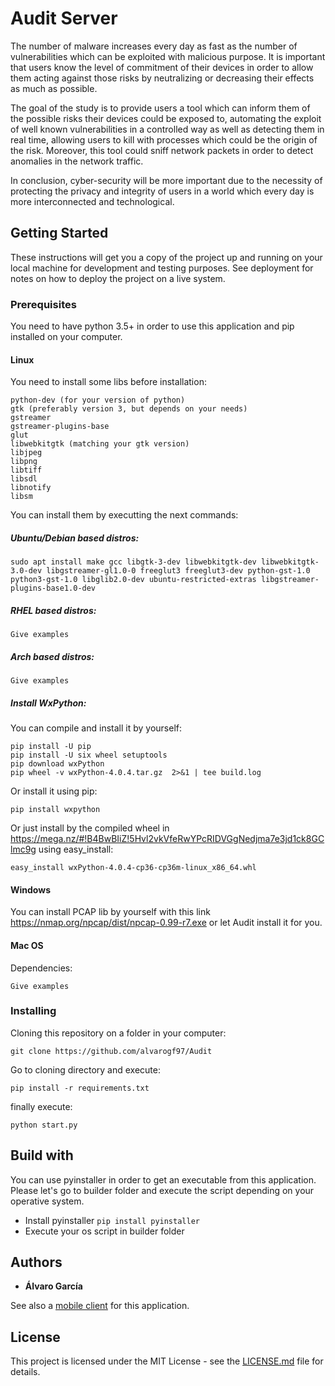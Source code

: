 # Audit Server

The number of malware increases 
every day as fast as the number 
of vulnerabilities which can be 
exploited with malicious purpose. 
It is important that users know the 
level of commitment of their devices 
in order to allow them acting against 
those risks by neutralizing or decreasing 
their effects as much as possible.

The goal of the study is to provide 
users a tool which can inform them of 
the possible risks their devices could be 
exposed to, automating the exploit of well 
known vulnerabilities in a controlled way 
as well as detecting them in real time, 
allowing users to kill with processes which 
could be the origin of the risk. Moreover, 
this tool could sniff network packets in order 
to detect anomalies in the network traffic.

In conclusion, cyber-security will be more 
important due to the necessity of protecting 
the privacy and integrity of users in a world 
which every day is more interconnected and 
technological.

## Getting Started

These instructions will get you a copy of the project up and running on your local machine for development and testing purposes. See deployment for notes on how to deploy the project on a live system.

### Prerequisites

You need to have python 3.5+ in order to use this application and pip installed on your computer.

#### Linux

You need to install some libs before installation:

```
python-dev (for your version of python)
gtk (preferably version 3, but depends on your needs)
gstreamer
gstreamer-plugins-base
glut
libwebkitgtk (matching your gtk version)
libjpeg
libpng
libtiff
libsdl
libnotify
libsm
```

You can install them by executting the next commands:

##### Ubuntu/Debian based distros:

```
sudo apt install make gcc libgtk-3-dev libwebkitgtk-dev libwebkitgtk-3.0-dev libgstreamer-gl1.0-0 freeglut3 freeglut3-dev python-gst-1.0 python3-gst-1.0 libglib2.0-dev ubuntu-restricted-extras libgstreamer-plugins-base1.0-dev
```

##### RHEL based distros:

```
Give examples
```

##### Arch based distros:

```
Give examples
```

##### Install WxPython:

You can compile and install it by yourself:

```
pip install -U pip
pip install -U six wheel setuptools
pip download wxPython
pip wheel -v wxPython-4.0.4.tar.gz  2>&1 | tee build.log
```

Or install it using pip:

```
pip install wxpython
```

Or just install by the compiled wheel in https://mega.nz/#!B4BwBIiZ!5Hvl2vkVfeRwYPcRIDVGgNedjma7e3jd1ck8GClmc9g using easy_install:

````angular2
easy_install wxPython-4.0.4-cp36-cp36m-linux_x86_64.whl
````
#### Windows

You can install PCAP lib by yourself with this link 
https://nmap.org/npcap/dist/npcap-0.99-r7.exe or let Audit install it for you.

#### Mac OS

Dependencies:

```
Give examples
```

### Installing

Cloning this repository on a folder in your computer:

```
git clone https://github.com/alvarogf97/Audit
```

Go to cloning directory and execute:

```
pip install -r requirements.txt
```

finally execute:

```
python start.py
```

## Build with

You can use pyinstaller in order to get an executable from this application.
Please let's go to builder folder and execute the script depending on your
operative system. 

- Install pyinstaller
````pip install pyinstaller````
- Execute your os script in builder folder

## Authors

* **Álvaro García**

See also a [mobile client](https://github.com/alvarogf97/Client_Audit) for this application.

## License

This project is licensed under the MIT License - see the [LICENSE.md](LICENSE.md) file for details.

